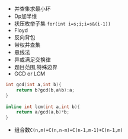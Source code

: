 - 并查集求最小环
- Dp加半维
- 状压枚举子集 `for(int i=s;i;i=s&(i-1))`
- Floyd
- 反向背包
- 带权并查集
- 悬线法
- 异或满足交换律
- 题目范围,特殊边界
- GCD or LCM
```cpp
int gcd(int a,int b){
	return b?gcd(b,a%b):a;
}
 
inline int lcm(int a,int b){
	return a/gcd(a,b)*b;
}
```
- 组合数`C(n,m)=C(n,n-m)=C(n-1,m-1)+C(n-1,m)`
<!--stackedit_data:
eyJoaXN0b3J5IjpbNDA4NzM5NDMwLDE1MjMzMjg4MjksLTE0Mz
E0NTk0NjksLTE4NDg3MjEwMjUsLTc5NzQ3NTQzMiwtOTU2Nzcz
NzAzLDc3MzE1MDc5OCwyMTMyNjYwNjc5LDcyMDIxODY5NywxMj
I3NTYxMzA4LC0yMDA3MTEwNTM4LC0yMDcwMDk3MjAxLC03MjEw
ODQzMzcsLTE1OTE0MTMxMCwtMjAwNzExMDUzOCwxNTU2MzE5MT
gwXX0=
-->
